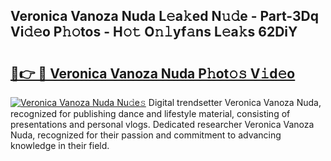 ## Veronica Vanoza Nuda L𝚎a𝚔ed N𝚞𝚍e - Part-3Dq Vi𝚍𝚎o P𝚑𝚘tos - H𝚘𝚝 O𝚗𝚕yf𝚊ns L𝚎a𝚔s 62DiY

# <h2><a href="http://kf1fgs2.oniu.top/?m=Veronica+Vanoza+Nuda">🔗👉 🔴 Veronica Vanoza Nuda P𝚑ot𝚘𝚜 V𝚒d𝚎o</a></h2>

[![Veronica Vanoza Nuda Nu𝚍e𝚜](https://i.imgur.com/0qMVB7G.gif)](http://kf1fgs2.oniu.top/?m=Veronica+Vanoza+Nuda)
Digital trendsetter Veronica Vanoza Nuda, recognized for publishing dance and lifestyle material, consisting of presentations and personal vlogs. Dedicated researcher Veronica Vanoza Nuda, recognized for their passion and commitment to advancing knowledge in their field.  
